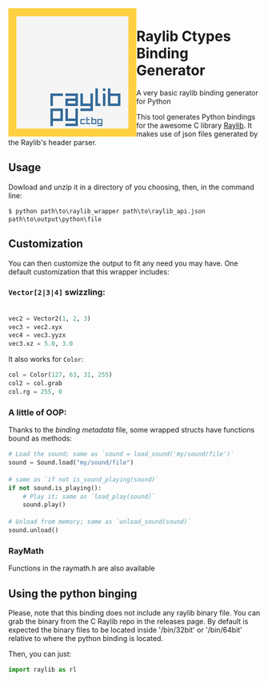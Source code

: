 <img align="left" src="/logo/raylibpy-256x256.png" width=256>

# Raylib Ctypes Binding Generator

A very basic raylib binding generator for Python

This tool generates Python bindings for the awesome C library [Raylib](https://github.com/raysan5/raylib).
It makes use of json files generated by the Raylib's header parser.

## Usage

Dowload and unzip it in a directory of you choosing, then, in the command line:
```
$ python path\to\raylib_wrapper path\to\raylib_api.json path\to\output\python\file
```

## Customization

You can then customize the output to fit any need you may have. One default
customization that this wrapper includes:

### `Vector[2|3|4]` swizzling:

```python

vec2 = Vector2(1, 2, 3)
vec3 = vec2.xyx
vec4 = vec3.yyzx
vec3.xz = 5.0, 3.0
```

It also works for `Color`:
```python
col = Color(127, 63, 31, 255)
col2 = col.grab
col.rg = 255, 0
```

### A little of OOP:

Thanks to the _binding metadata_ file, some wrapped structs have functions bound as methods:

```python
# Load the sound; same as `sound = load_sound('my/sound/file')`
sound = Sound.load("my/sound/file")

# same as `if not is_sound_playing(sound)`
if not sound.is_playing():
	# Play it; same as `load_play(sound)`
	sound.play()

# Unload from memory; same as `unload_sound(sound)`
sound.unload()
```

### RayMath

Functions in the raymath.h are also available

## Using the python binging

Please, note that this binding does not include any raylib binary file. You can grab the binary 
from the C Raylib repo in the releases page. By default is expected the binary files to be
located inside '/bin/32bit' or '/bin/64bit' relative to where the python binding is located.

Then, you can just:
```python
import raylib as rl
```
